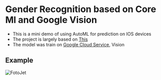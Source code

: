 # Gender Recognition based on Core Ml and Google Vision

- This is a mini demo of using AutoML for prediction on IOS devices
- The project is largely based on [This](https://cloud.google.com/vision/automl/docs/tflite-coreml-ios-tutorial)
- The model was train on [Google Cloud Service](https://cloud.google.com/), Vision

## Example
![FotoJet](https://user-images.githubusercontent.com/63531857/96325552-93fdb980-0fdd-11eb-891e-36804ff0164f.jpg)

